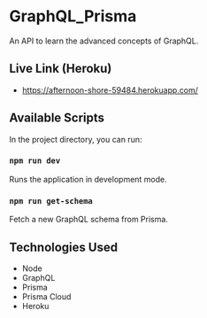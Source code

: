 # GraphQL_Prisma

An API to learn the advanced concepts of GraphQL.

## Live Link (Heroku)
- https://afternoon-shore-59484.herokuapp.com/

## Available Scripts

In the project directory, you can run:

### `npm run dev`

Runs the application in development mode.

### `npm run get-schema`

Fetch a new GraphQL schema from Prisma.

## Technologies Used

- Node
- GraphQL
- Prisma
- Prisma Cloud
- Heroku
